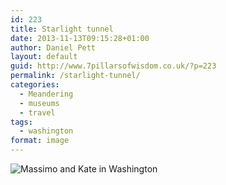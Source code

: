 ```yaml
---
id: 223
title: Starlight tunnel
date: 2013-11-13T09:15:28+01:00
author: Daniel Pett
layout: default
guid: http://www.7pillarsofwisdom.co.uk/?p=223
permalink: /starlight-tunnel/
categories:
  - Meandering
  - museums
  - travel
tags:
  - washington
format: image
---
```

<img src="https://pbs.twimg.com/media/BY30RmFIIAARfI8.jpg" alt="Massimo and Kate in Washington" class="img-fluid" />
